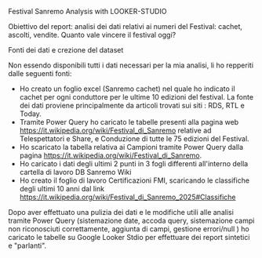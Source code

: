 Festival Sanremo Analysis with LOOKER-STUDIO

Obiettivo del report: analisi dei dati relativi ai numeri del Festival: cachet, ascolti, vendite. Quanto vale vincere il festival oggi?

Fonti dei dati e crezione del dataset

Non essendo disponibili tutti i dati necessari per la mia analisi, li ho repperiti dalle seguenti fonti:
- Ho creato un foglio excel (Sanremo cachet) nel quale ho indicato il cachet per ogni conduttore per le ultime 10 edizioni del festival. La fonte dei dati proviene principalmente da articoli trovati sui siti : RDS, RTL e Today.
- Tramite Power Query ho caricato le tabelle presenti alla pagina web https://it.wikipedia.org/wiki/Festival_di_Sanremo relative ad Telespettatori e Share, e Conduzione di tutte le 75 edizioni del Festival.
- Ho scaricato la tabella relativa ai Campioni tramite Power Query dalla pagina https://it.wikipedia.org/wiki/Festival_di_Sanremo.
- Ho caricato i dati degli ultimi 2 punti in 3 fogli differenti all'interno della cartella di lavoro DB Sanremo Wiki
- Ho creato il foglio di lavoro Certificazioni FMI, scaricando le classifiche degli ultimi 10 anni dal link https://it.wikipedia.org/wiki/Festival_di_Sanremo_2025#Classifiche

Dopo aver effettuato una pulizia dei dati e le modifiche utili alle analisi tramite Power Query (sistemazione date, accoda query, sistemazione campi non riconosciuti correttamente, aggiunta di campi, gestione errori/null ) ho caricato le tabelle su Google Looker Stdio per effettuare dei report sintetici e "parlanti".



